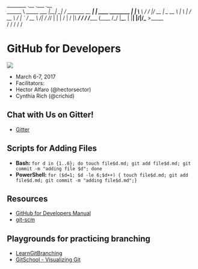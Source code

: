 ________              .__    .___              .__                 
\______ \ _____ ___  _|__| __| _/ _______ __ __|  |   ____ ________
 |    |  \\__  \\  \/ /  |/ __ |  \_  __ \  |  \  | _/ __ \\___   /
 |    `   \/ __ \\   /|  / /_/ |   |  | \/  |  /  |_\  ___/ /    / 
/_______  (____  /\_/ |__\____ |   |__|  |____/|____/\___  >_____ \
        \/     \/             \/                         \/      \/

# GitHub for Developers

<img src="http://kids.nationalgeographic.com/content/dam/kids/photos/animals/Mammals/H-P/platypus-closeup.jpg" />

- March 6-7, 2017
- Facilitators:
 - Hector Alfaro (@hectorsector)
 - Cynthia Rich (@crichid)

## Chat with Us on Gitter!
- [Gitter](https://gitter.im/dev-mar-6/Lobby?utm_source=share-link&utm_medium=link&utm_campaign=share-link)

## Scripts for Adding Files

- **Bash:** `for d in {1..6}; do touch file$d.md; git add file$d.md; git commit -m "adding file $d"; done`
- **PowerShell:** `for ($d=1; $d -le 6;$d++) { touch file$d.md; git add file$d.md; git commit -m "adding file$d.md";}`

## Resources

- [GitHub for Developers Manual](https://github.github.io/training-manual/)
- [git-scm](https://git-scm.com)

## Playgrounds for practicing branching
- [LearnGitBranching](http://learngitbranching.js.org/?NODEMO)
- [GitSchool - Visualizing Git](http://git-school.github.io/visualizing-git/)

